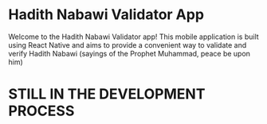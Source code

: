 # Hadith Nabawi Validator App
Welcome to the Hadith Nabawi Validator app! This mobile application is built using React Native and aims to provide a convenient way to validate and verify Hadith Nabawi (sayings of the Prophet Muhammad, peace be upon him)

# STILL IN THE DEVELOPMENT PROCESS

